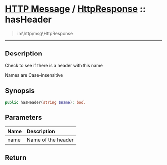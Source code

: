 # [HTTP Message](http.md) / [HttpResponse](http-HttpResponse.md) :: hasHeader
 > im\http\msg\HttpResponse
____

## Description
Check to see if there is a header with this name

Names are Case-insensitive

## Synopsis
```php
public hasHeader(string $name): bool
```

## Parameters
| Name | Description |
| :--- | :---------- |
| name | Name of the header |

## Return

